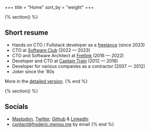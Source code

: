 +++
title = "Home"
sort_by = "weight"
+++

{% section() %}
## Short resume

- Hands on CTO / Fullstack developer as a [freelance](https://www.funkythunks.dev) (since 2023)
- CTO at [Software Club](https://www.softwareclub.io/) (2022&nbsp;&mdash;&nbsp;2023)
- CTO and Software Architect at [Fretlink](https://www.linkedin.com/company/fretlink/) (2016&nbsp;&mdash;&nbsp;2022)
- Developer and CTO at [Captain Train](https://fr.wikipedia.org/wiki/Trainline_(Europe)) (2012&nbsp;&mdash;&nbsp;2016)
- Developer for various companies as a contractor (2007&nbsp;&mdash;&nbsp;2012)
- <span data-comment="and I thought my jokes were bad">Joker since the '80s</span>

More in the [detailed version](@/resume.md).
{% end %}

{% section() %}
## Socials

- <a href="https://pouet.chapril.org/@ptitfred" rel="noopener me" target="_blank">Mastodon</a>, <a href="https://twitter.com/ptit_fred" rel="noopener me" target="_blank">Twitter</a>, [Github](https://github.com/ptitfred) & [LinkedIn](https://www.linkedin.com/in/fmenou)
- <span data-comment="really want to contact me?">[contact@frederic.menou.me](mailto:contact@frederic.menou.me) by email</span>
{% end %}
